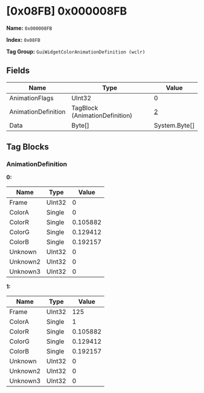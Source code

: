 # [0x08FB] 0x000008FB

**Name:** ```0x000008FB```

**Index:** ```0x08FB```

**Tag Group:** ```GuiWidgetColorAnimationDefinition (wclr)```

## Fields

Name	| Type	| Value
---	|---	|---	|
AnimationFlags	|UInt32	|0
AnimationDefinition	|TagBlock (AnimationDefinition)	|[2](#animationdefinition)
Data	|Byte[]	|System.Byte[]


## Tag Blocks

### AnimationDefinition

**0:**

Name	| Type	| Value
---	|---	|---	|
Frame	|UInt32	|0
ColorA	|Single	|0
ColorR	|Single	|0.105882
ColorG	|Single	|0.129412
ColorB	|Single	|0.192157
Unknown	|UInt32	|0
Unknown2	|UInt32	|0
Unknown3	|UInt32	|0


**1:**

Name	| Type	| Value
---	|---	|---	|
Frame	|UInt32	|125
ColorA	|Single	|1
ColorR	|Single	|0.105882
ColorG	|Single	|0.129412
ColorB	|Single	|0.192157
Unknown	|UInt32	|0
Unknown2	|UInt32	|0
Unknown3	|UInt32	|0


